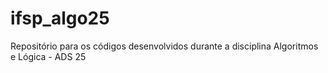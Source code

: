 # ifsp_algo25
Repositório para os códigos desenvolvidos durante a disciplina Algoritmos e Lógica - ADS 25
